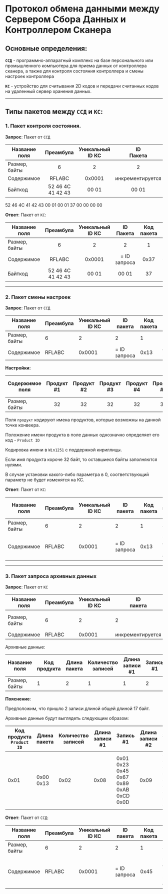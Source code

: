 # Протокол обмена данными между Сервером Сбора Данных и Контроллером Сканера

## Основные определения:

**`ССД`** - программно-аппаратный комплекс на базе персонального или промышленного компьютера для приема данных от контроллера сканера, а также для контроля состояния контроллера и смены настроек контроллера

**`КС`** - устройство для считывания 2D кодов и передачи считанных кодов на удаленный сервер хранения данных.

---

## Типы пакетов между `ССД` и `КС`:

### 1. Пакет контроля состояния.

**Запрос**: Пакет от `ССД`

| Название поля |     Преамбула     | Уникальный<br>ID КС |   ID<br>Пакета   | Код пакета |   Резерв    |
| ------------- | :---------------: | :-----------------: | :--------------: | :--------: | :---------: |
| Размер, байты |         6         |          2          |        2         |     1      |      4      |
| Содержимое    |      RFLABC       |       0x0001        | инкрементируется |    0x37    | 0x00000000  |
| Байткод       | 52 46 4C 41 42 43 |        00 01        |      00 01       |     37     | 00 00 00 00 |

52 46 4C 41 42 43 00 01 00 01 37 00 00 00 00

**Ответ**: Пакет от `КС`:

| Название поля |     Преамбула     | Уникальный<br>ID КС | ID<br>Пакета | Код пакета |   Резерв    |
| ------------- | :---------------: | :-----------------: | :----------: | :--------: | :---------: |
| Размер, байты |         6         |          2          |      2       |     1      |      4      |
| Содержимое    |      RFLABC       |       0x0001        | = ID запроса |    0x37    | 0x00000000  |
| Байткод       | 52 46 4C 41 42 43 |        00 01        |    00 01     |     37     | 00 00 00 00 |

---

### 2. Пакет смены настроек

**Запрос**: Пакет от `ССД`

| Название поля | Преамбула | Уникальный<br>ID КС | ID<br>пакета | Код пакета | Данные настроек |
| ------------- | --------- | ------------------- | ------------ | ---------- | --------------- |
| Размер, байты | 6         | 2                   | 2            | 1          | 256             |
| Содержимое    | RFLABC    | 0x0001              | = ID запроса | 0x13       | см. настройки   |

**Настройки:**

| Содержимое<br>поля | Продукт<br>#1 | Продукт<br>#2 | Продукт<br>#3 | Продукт<br>#4 | Продукт<br>#5 | Продукт<br>#6 | IP-адрес<br>КС | Порт<br>КС | IP-адрес<br>шлюза | Маска<br>подсети | Резерв |
| ------------------ | :-----------: | :-----------: | :-----------: | :-----------: | :-----------: | :-----------: | :------------: | :--------: | :---------------: | :--------------: | :----: |
| Размер,<br>байты   |      32       |      32       |      32       |      32       |      32       |      32       |       4        |     2      |         4         |        4         |   50   |

Поля `продукт` кодируют имена продуктов, которые возможны на данной точке конвеера.

Положение имени продукта в поле данных однозначно определяет его код - `Product ID`

Кодировка имени в `Win1251` с поддержкой кириллицы.

Если имя продукта короче 32 байт, то оставшиеся байты заполняются нулями.

В случае установки какого-либо параметра в 0, соответствующий параметр не будет изменятся на КС.

**Ответ**: Пакет от `КС`:

| Название поля | Преамбула | Уникальный<br>ID КС | ID пакета    | Код пакета | Статус применения настроек            |
| ------------- | --------- | ------------------- | ------------ | ---------- | ------------------------------------- |
| Размер, байты | 6         | 2                   | 2            | 1          | 4                                     |
| Содержимое    | RFLABC    | 0x0001              | = ID запроса | 0x13       | 0 - нет ошибок.<br>1..N - код ошибки. |

---

### 3. Пакет запроса архивных данных

**Запрос**: Пакет от `КС`

| Название поля | Преамбула | Уникальный<br>ID КС | ID<br>пакета     | Код пакета | Данные архива |
| ------------- | --------- | ------------------- | ---------------- | ---------- | ------------- |
| Размер, байты | 6         | 2                   | 2                | 1          | Не более 2048 |
| Содержимое    | RFLABC    | 0x0001              | инкрементируется | 0x45       |               |

Архивные данные:

| Название поля | Код<br>продукта | Длина<br>пакета | Количество<br>записей | Длина<br>записи #1 | Запись<br>#1 | ... | Длина<br>записи #N | Запись<br>#N |
| ------------- | --------------- | --------------- | --------------------- | ------------------ | ------------ | --- | ------------------ | ------------ |
| Размер, байты | 1               | 2               | 1                     | 1                  | 2            |     | 1                  | 2            |

**Пояснение**:

Предположим, что пришло 2 записи длиной общей длиной 17 байт.

Архивные данные будут выглядеть следующим образом:

| Код<br>продукта<br>`Product ID` | Длина<br>пакета | Количество<br>записей | Длина<br>записи #1 | Запись #1                               | Длина<br>записи #2 | Запись #2                                    |
| ------------------------------- | --------------- | --------------------- | ------------------ | --------------------------------------- | ------------------ | -------------------------------------------- |
| 0x01                            | 0x00 0x13       | 0x02                  | 0x08               | 0x01 0x23 0x45 0x67 0x89 0xAB 0xCD 0x0D | 0x09               | 0xFE 0xDC 0xBA 0x98 0x76 0x54 0x32 0x10 0x0D |


**Ответ**: Пакет от `ССД`:

| Название поля | Преамбула | Уникальный<br>ID КС | ID<br>пакета | Код пакета | Код ошибки                            |
| ------------- | --------- | ------------------- | ------------ | ---------- | ------------------------------------- |
| Размер, байты | 6         | 2                   | 2            | 1          | 4                                     |
| Содержимое    | RFLABC    | 0x0001              | = ID запроса | 0x45       | 0 - нет ошибок.<br>1..N - код ошибки. |
